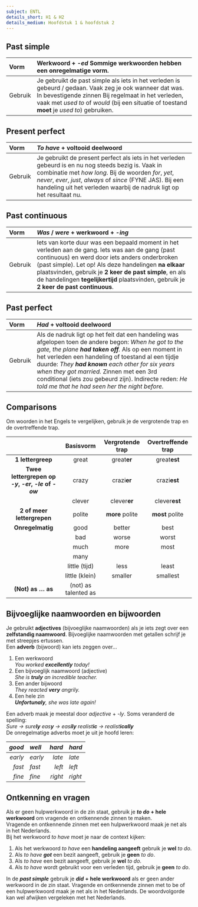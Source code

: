 ```yaml
---
subject: ENTL
details_short: H1 & H2
details_medium: Hoofdstuk 1 & hoofdstuk 2
---
```


## Past simple

| Vorm    | Werkwoord \+ *\-ed* Sommige werkwoorden hebben een onregelmatige vorm.                                                                                                                                                                                         |
| :------ | :------------------------------------------------------------------------------------------------------------------------------------------------------------------------------------------------------------------------------------------------------------- |
| Gebruik | Je gebruikt de past simple als iets in het verleden is gebeurd / gedaan. Vaak zeg je ook wanneer dat was.  In bevestigende zinnen Bij regelmaat in het verleden, vaak met *used to* of *would* (bij een situatie of toestand **moet** je *used to*) gebruiken. |

## Present perfect

| Vorm    | *To have* \+ voltooid deelwoord                                                                                                                                                                                                                                                                       |
| :------ | :---------------------------------------------------------------------------------------------------------------------------------------------------------------------------------------------------------------------------------------------------------------------------------------------------- |
| Gebruik | Je gebruikt de present perfect als iets in het verleden gebeurd is en nu nog steeds bezig is. Vaak in combinatie met *how long*. Bij de woorden *for*, *yet*, *never*, *ever*, *just*, *always* of *since* (FYNE JAS). Bij een handeling uit het verleden waarbij de nadruk ligt op het resultaat nu. |

## Past continuous

| Vorm    | *Was* / *were* \+ werkwoord \+ *\-ing*                                                                                                                                                                                                                                                                                                                              |
| :------ | :------------------------------------------------------------------------------------------------------------------------------------------------------------------------------------------------------------------------------------------------------------------------------------------------------------------------------------------------------------------ |
| Gebruik | Iets van korte duur was een bepaald moment in het verleden aan de gang. Iets was aan de gang (past continuous) en werd door iets anders onderbroken (past simple). Let op\! Als deze handelingen **na elkaar** plaatsvinden, gebruik je **2 keer de past simple**, en als de handelingen **tegelijkertijd** plaatsvinden, gebruik je **2 keer de past continuous**. |

## Past perfect

| Vorm    | *Had* \+ voltooid deelwoord                                                                                                                                                                                                                                                                                                                                                                                                      |
| :------ | :------------------------------------------------------------------------------------------------------------------------------------------------------------------------------------------------------------------------------------------------------------------------------------------------------------------------------------------------------------------------------------------------------------------------------- |
| Gebruik | Als de nadruk ligt op het feit dat een handeling was afgelopen toen de andere begon: *When he got to the gate, the plane **had taken off**.* Als op een moment in het verleden een handeling of toestand al een tijdje duurde: *They **had known** each other for six years when they got married.* Zinnen met een 3rd conditional (iets zou gebeurd zijn). Indirecte reden: *He told me that he had seen her the night before.* |

## Comparisons

Om woorden in het Engels te vergelijken, gebruik je de vergrotende trap en de overtreffende trap.

|                                                          |      Basisvorm       | Vergrotende trap | Overtreffende trap |
| :------------------------------------------------------: | :------------------: | :--------------: | :----------------: |
|                    **1 lettergreep**                     |        great         |   great**er**    |    great**est**    |
| **Twee lettergrepen op *\-y*, *\-er*, *\-le* of *\-ow*** |        crazy         |   crazi**er**    |    crazi**est**    |
|                                                          |        clever        |   clever**er**   |   clever**est**    |
|                **2 of meer lettergrepen**                |        polite        | **more** polite  |  **most** polite   |
|                     **Onregelmatig**                     |         good         |      better      |        best        |
|                                                          |         bad          |      worse       |       worst        |
|                                                          |         much         |       more       |        most        |
|                                                          |         many         |                  |                    |
|                                                          |    little (tijd)     |       less       |       least        |
|                                                          |    little (klein)    |     smaller      |      smallest      |
|                    **(Not) as … as**                     | (not) as talented as |                  |                    |

## Bijvoeglijke naamwoorden en bijwoorden

Je gebruikt **adjectives** (bijvoeglijke naamwoorden) als je iets zegt over een **zelfstandig naamwoord**. Bijvoeglijke naamwoorden met getallen schrijf je met streepjes ertussen.  
Een **adverb** (bijwoord) kan iets zeggen over…

1. Een werkwoord  
   *You worked **excellently** today\!*  
2. Een bijvoeglijk naamwoord (adjective)  
   *She is **truly** an incredible teacher.*  
3. Een ander bijwoord  
   *They reacted **very** angrily.*  
4. Een hele zin  
   ***Unfortunaly**, she was late again\!*

Een adverb maak je meestal door *adjective* \+ *\-ly*. Soms veranderd de spelling:  
*Sure →  sure**ly**   eas**y** →  eas**ily**   realist**ic** →  realist**ically***  
De onregelmatige adverbs moet je uit je hoofd leren:

|  *good* | *well*  |  *hard* | *hard*  |
| ------: | :------ | ------: | :------ |
| *early* | *early* |  *late* | *late*  |
|  *fast* | *fast*  |  *left* | *left*  |
|  *fine* | *fine*  | *right* | *right* |

## Ontkenning en vragen

Als er geen hulpwerkwoord in de zin staat, gebruik je ***to do* \+ hele werkwoord** om vragende en ontkennende zinnen te maken.  
Vragende en ontkennende zinnen met een hulpwerkwoord maak je net als in het Nederlands.  
Bij het werkwoord *to have* moet je naar de context kijken:

1. Als het werkwoord *to have* een **handeling aangeeft** gebruik je **wel** *to do*.  
2. Als *to have **got*** een bezit aangeeft, gebruik je **geen** *to do*.  
3. Als *to have* een bezit aangeeft, gebruik je **wel** *to do*.  
4. Als *to have* wordt gebruikt voor een verleden tijd, gebruik je **geen** *to do*.

In de ***past simple*** gebruik je ***did*** **\+ hele werkwoord** als er geen ander werkwoord in de zin staat. Vragende en ontkennende zinnen met to be of een hulpwerkwoord maak je net als in het Nederlands. De woordvolgorde kan wel afwijken vergeleken met het Nederlands.
